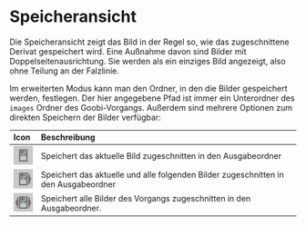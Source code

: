 # Speicheransicht

Die Speicheransicht zeigt das Bild in der Regel so, wie das zugeschnittene Derivat gespeichert wird. Eine Außnahme davon sind Bilder mit Doppelseitenausrichtung. Sie werden als ein einziges Bild angezeigt, also ohne Teilung an der Falzlinie.

Im erweiterten Modus kann man den Ordner, in den die Bilder gespeichert werden, festlegen. Der hier angegebene Pfad ist immer ein Unterordner des `images` Ordner des Goobi-Vorgangs. Außerdem sind mehrere Optionen zum direkten Speichern der Bilder verfügbar:

| Icon | Beschreibung |
| :--- | :--- |
| ![](../../../../.gitbook/assets/layoutwizzard2_save-current.png)  | Speichert das aktuelle Bild zugeschnitten in den Ausgabeordner |
| ![](../../../../.gitbook/assets/layoutwizzard2_save-next.png)  | Speichert das aktuelle und alle folgenden Bilder zugeschnitten in den Ausgabeordner |
| ![](../../../../.gitbook/assets/layoutwizzard2_save-all.png)  | Speichert alle Bilder des Vorgangs zugeschnitten in den Ausgabeordner. |


